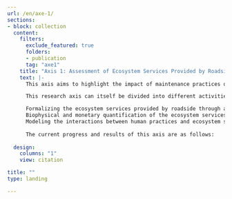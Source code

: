```yaml
---
url: /en/axe-1/
sections:
- block: collection
  content:
    filters:
      exclude_featured: true
      folders:
      - publication
      tag: "axe1"
    title: "Axis 1: Assessment of Ecosystem Services Provided by Roadside"
    text: |-
      This axis aims to highlight the impact of maintenance practices on the ecosystem services provided by roadside through a modeling of the cause-and-effect relationships between human practices and ecosystem services.

      This research axis can itself be divided into different activities:

      Formalizing the ecosystem services provided by roadside through a review of scientific, normative, and technical literature.
      Biophysical and monetary quantification of the ecosystem services provided by roadside.
      Modeling the interactions between human practices and ecosystem services.
    
      The current progress and results of this axis are as follows:
  
  design:
    columns: "1"
    view: citation

title: ""
type: landing

---
```


